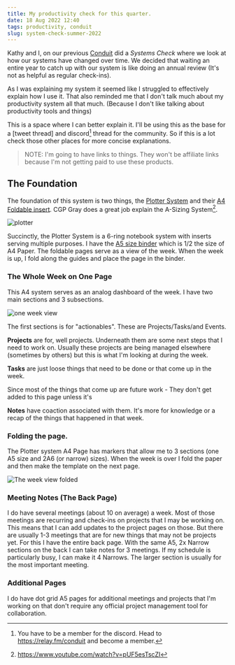 ```yaml
---
title: My productivity check for this quarter. 
date: 18 Aug 2022 12:40
tags: productivity, conduit
slug: system-check-summer-2022
---
```


Kathy and I, on our previous [Conduit] did a _Systems Check_ where we look at how our systems have changed over time. We decided that waiting an entire year to catch up with our system is like doing an annual review (It's not as helpful as regular check-ins). 

As I was explaining my system it seemed like I struggled to effectively explain how I use it. That also reminded me that I don't talk much about my productivity system all that much. (Because I don't like talking about productivity tools and things)

This is a space where I can better explain it. I'll be using this as the base for a [tweet thread] and discord[^1] thread for the community. So if this is a lot check those other places for more concise explanations. 

> NOTE: I'm going to have links to things. They won't be affiliate links because I'm not getting paid to use these products. 

## The Foundation

The foundation of this system is two things, the [Plotter System] and their [A4 Foldable insert](https://plotterusa.com/products/4mm-dot-grid-40-sheets-2-books-plt0014-a4-size/). CGP Gray does a great job explain the A-Sizing System[^2]. 


![plotter](https://kjaymiller.azureedge.net/media/plotter.jpg)

Succinctly, the Plotter System is a 6-ring notebook system with inserts serving multiple purposes. I have the [A5 size binder](https://plotterusa.com/products/shrink-6-ring-leather-binder-plt5003-a5-size/) which is 1/2 the size of A4 Paper. The foldable pages serve as a view of the week. When the week is up, I fold along the guides and place the page in the binder. 

### The Whole Week on One Page

This A4 system serves as an analog dashboard of the week. I have two main sections and 3 subsections.

![one week view](https://kjaymiller.azureedge.net/media/week_view.jpg)

The first sections is for "actionables". These are Projects/Tasks/and Events. 

**Projects** are for, well projects. Underneath them are some next steps that I need to work on. Usually these projects are being managed elsewhere (sometimes by others) but this is what I'm looking at during the week.

**Tasks** are just loose things that need to be done or that come up in the week. 

Since most of the things that come up are future work - They don't get added to this page unless it's

**Notes** have coaction associated with them. It's more for knowledge or a recap of the things that happened in that week.

### Folding the page.

The Plotter system A4 Page has markers that allow me to 3 sections (one A5 size and 2A6 (or narrow) sizes). When the week is over I fold the paper and then make the template on the next page.

![The week view folded](https://kjaymiller.azureedge.net/media/folded_week_view.jpg)

### Meeting Notes (The Back Page)

I do have several meetings (about 10 on average) a week. Most of those meetings are recurring and check-ins on projects that I may be working on. This means that I can add updates to the project pages on those. But there are usually 1-3 meetings that are for new things that may not be projects yet.  For this I have the entire back page. With the same A5, 2x Narrow sections on the back I can take notes for 3 meetings. If my schedule is particularly busy, I can make it 4 Narrows. The larger section is usually for the most important meeting.

### Additional Pages

I do have dot grid A5 pages for additional meetings and projects that I'm working on that don't require any official project management tool for collaboration.

[^1]: You have to be a member for the discord. Head to <https://relay.fm/conduit> and become a member.
[^2]: https://www.youtube.com/watch?v=pUF5esTscZI


[Conduit]: https://relay.fm/conduit/29
[Plotter System]: https://plotterusa.com


